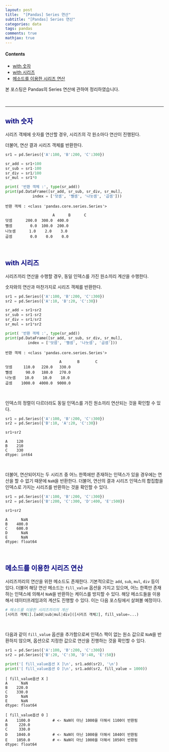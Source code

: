 ```yaml
---
layout: post
title:  "[Pandas] Series 연산"
subtitle: "[Pandas] Series 연산"
categories: data
tags: pandas
comments: true
mathjax: true
---
```

#### Contents
- [with 숫자](#with-숫자)
- [with 시리즈](#with-시리즈)
- [메소드를 이용한 시리즈 연산](#메소드를-이용한-시리즈-연산)

본 포스팅은 Pandas의 Series 연산에 관하여 정리하였습니다.

<br>

---

## <span style="color:navy">with 숫자<span>

시리즈 객체에 숫자를 연산할 경우, 시리즈의 각 원소마다 연산이 진행된다. <br>

더불어, 연산 결과 시리즈 객체를 반환한다. 

```python
sr1 = pd.Series({'A':100, 'B':200, 'C':300})

sr_add = sr1+100
sr_sub = sr1-100 
sr_div = sr1/100
sr_mul = sr1*0

print( '반환 객체 :', type(sr_add))
print(pd.DataFrame([sr_add, sr_sub, sr_div, sr_mul], 
			index = ['덧셈', '뺄셈', '나눗셈', '곱셈']))
```

```
반환 객체 : <class 'pandas.core.series.Series'>

				     A      B      C
덧셈      200.0  300.0  400.0
뺄셈        0.0  100.0  200.0
나눗셈      1.0    2.0    3.0
곱셈        0.0    0.0    0.0
```

<br>

## <span style="color:navy">with 시리즈<span>

시리즈끼리 연산을 수행할 경우, 동일 인덱스를 가진 원소끼리 계산을 수행한다. <br>

숫자와의 연산과 마찬가지로 시리즈 객체를 반환한다.

```python
sr1 = pd.Series({'A':100, 'B':200, 'C':300})
sr2 = pd.Series({'A':10, 'B':20, 'C':30})

sr_add = sr1+sr2
sr_sub = sr1-sr2 
sr_div = sr1/sr2
sr_mul = sr1*sr2

print( '반환 객체 :', type(sr_add))
print(pd.DataFrame([sr_add, sr_sub, sr_div, sr_mul], 
		  index = ['덧셈', '뺄셈', '나눗셈', '곱셈']))
```

```
반환 객체 : <class 'pandas.core.series.Series'>
          
						A       B       C
덧셈     110.0   220.0   330.0
뺄셈      90.0   180.0   270.0
나눗셈    10.0    10.0    10.0
곱셈    1000.0  4000.0  9000.0
```

<br>

인덱스의 정렬이 다르더라도 동일 인덱스를 가진 원소끼리 연산되는 것을 확인할 수 있다.

```python
sr1 = pd.Series({'A':100, 'B':200, 'C':300})
sr2 = pd.Series({'B':10, 'A':20, 'C':30})

sr1+sr2
```

```
A    120
B    210
C    330
dtype: int64
```

<br>

더불어, 연산되어지는 두 시리즈 중 어느 한쪽에만 존재하는 인덱스가 있을 경우에는 연산을 할 수 없기 때문에 `NaN`을 반환한다. 더불어, 연산의 결과 시리즈 인덱스의 합집합을 인덱스로 가지는 시리즈를 반환하는 것을 확인할 수 있다.

```python
sr1 = pd.Series({'A':100, 'B':200, 'C':300})
sr2 = pd.Series({'B':200, 'C':300, 'D':400, 'E':500})

sr1+sr2
```

```
A      NaN
B    400.0
C    600.0
D      NaN
E      NaN
dtype: float64
```

<br>

## <span style="color:navy">메소드를 이용한 시리즈 연산<span>

시리즈끼리의 연산을 위한 메소드도 존재한다. 기본적으로는 `add`, `sub`, `mul`, `div` 등이 있다. 더불어 해당 연산 메소드는 `fill_value` 옵션을 가지고 있으며, 어느 한쪽만 존재하는 인덱스에 의해서 `NaN`을 반환하는 케이스를 방지할 수 있다. 해당 메소드들을 이용해서 데이터프레임과의 계산도 진행할 수 있다. 이는 다음 포스팅에서 살펴볼 예정이다.  

```python
# 메소드를 이용한 시리즈끼리의 계산
[시리즈 객체1].[add|sub|mul|div]([시리즈 객체2], fill_value=...)
```

<br>

다음과 같이 `fill_value` 옵션을 추가함으로써 인덱스 짝이 없는 원소 값으로  `NaN`을 반환하지 않으며,  옵션으로 지정한 값으로 연산을 진행하는 것을 확인할 수 있다.

```python
sr1 = pd.Series({'A':100, 'B':200, 'C':300})
sr2 = pd.Series({'B':20, 'C':30, 'D':40, 'E':50})

print('[ fill_value옵션 X ]\n', sr1.add(sr2), '\n')
print('[ fill_value옵션 O ]\n', sr1.add(sr2, fill_value = 1000))
```

```
[ fill_value옵션 X ]
A      NaN
B    220.0
C    330.0
D      NaN
E      NaN
dtype: float64 

[ fill_value옵션 O ]
A    1100.0          # <- NaN이 아닌 1000을 더해서 1100이 반환됨
B     220.0
C     330.0
D    1040.0          # <- NaN이 아닌 1000을 더해서 1040이 반환됨
E    1050.0          # <- NaN이 아닌 1000을 더해서 1050이 반환됨
dtype: float64
```
